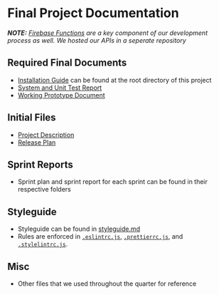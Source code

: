 # Final Project Documentation 

***NOTE:** [Firebase Functions](https://github.com/CSE115A/rideshare-firebase-functions) are a key component of our development process as well. We hosted our APIs in a seperate repository*

## Required Final Documents
* [Installation Guide](../README.md) can be found at the root directory of this project 
* [System and Unit Test Report](System%20and%20Unit%20Test.pdf)
* [Working Prototype Document](Working%20Prototype.pdf)

## Initial Files 
* [Project Description](initFiles/Project%20Description.pdf)
* [Release Plan](initFiles/Release%20Plan.pdf)

## Sprint Reports 
* Sprint plan and sprint report for each sprint can be found in their respective folders

## Styleguide 
* Styleguide can be found in [styleguide.md](styleguide.md)
* Rules are enforced in [`.eslintrc.js`](../.eslintrc.js), [`.prettierrc.js`](../.prettierrc.js), and [`.stylelintrc.js`](../.stylelintrc.js).

## Misc
* Other files that we used throughout the quarter for reference